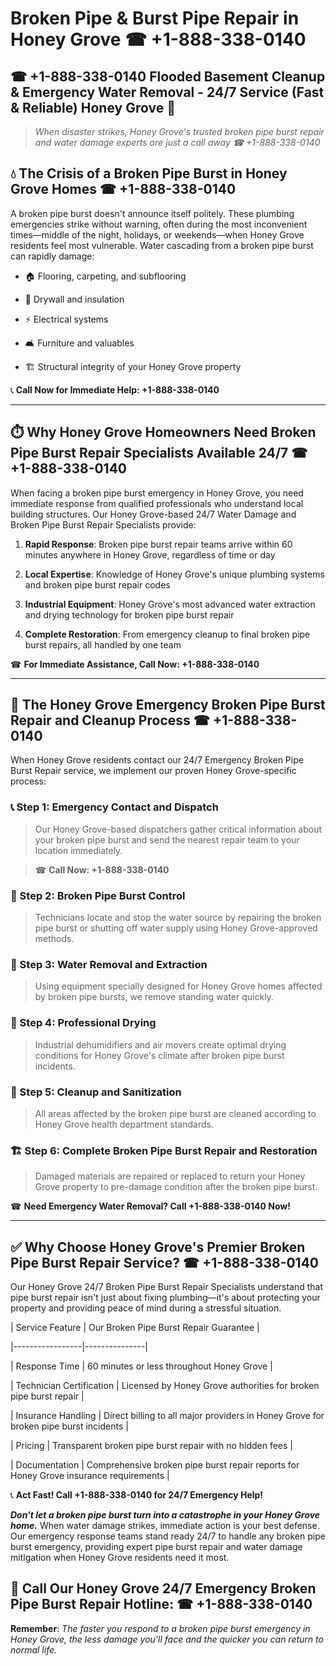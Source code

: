 # Broken Pipe & Burst Pipe Repair in Honey Grove ☎ +1-888-338-0140  
## ☎ +1-888-338-0140 Flooded Basement Cleanup & Emergency Water Removal - 24/7 Service (Fast & Reliable) Honey Grove 🚨  

> *When disaster strikes, Honey Grove's trusted broken pipe burst repair and water damage experts are just a call away ☎ +1-888-338-0140*  

## 💧 The Crisis of a Broken Pipe Burst in Honey Grove Homes ☎ +1-888-338-0140  

A broken pipe burst doesn't announce itself politely. These plumbing emergencies strike without warning, often during the most inconvenient times—middle of the night, holidays, or weekends—when Honey Grove residents feel most vulnerable. Water cascading from a broken pipe burst can rapidly damage:  

* 🏠 Flooring, carpeting, and subflooring  
* 🧱 Drywall and insulation  
* ⚡ Electrical systems  
* 🛋️ Furniture and valuables  
* 🏗️ Structural integrity of your Honey Grove property  

📞 **Call Now for Immediate Help: +1-888-338-0140**  

---  

## ⏱️ Why Honey Grove Homeowners Need Broken Pipe Burst Repair Specialists Available 24/7 ☎ +1-888-338-0140  

When facing a broken pipe burst emergency in Honey Grove, you need immediate response from qualified professionals who understand local building structures. Our Honey Grove-based 24/7 Water Damage and Broken Pipe Burst Repair Specialists provide:  

1. **Rapid Response**: Broken pipe burst repair teams arrive within 60 minutes anywhere in Honey Grove, regardless of time or day  
2. **Local Expertise**: Knowledge of Honey Grove's unique plumbing systems and broken pipe burst repair codes  
3. **Industrial Equipment**: Honey Grove's most advanced water extraction and drying technology for broken pipe burst repair  
4. **Complete Restoration**: From emergency cleanup to final broken pipe burst repairs, all handled by one team  

☎ **For Immediate Assistance, Call Now: +1-888-338-0140**  

---  

## 🔧 The Honey Grove Emergency Broken Pipe Burst Repair and Cleanup Process ☎ +1-888-338-0140  

When Honey Grove residents contact our 24/7 Emergency Broken Pipe Burst Repair service, we implement our proven Honey Grove-specific process:  

### 📞 Step 1: Emergency Contact and Dispatch  
> Our Honey Grove-based dispatchers gather critical information about your broken pipe burst and send the nearest repair team to your location immediately.  
> ☎ **Call Now: +1-888-338-0140**  

### 🚿 Step 2: Broken Pipe Burst Control  
> Technicians locate and stop the water source by repairing the broken pipe burst or shutting off water supply using Honey Grove-approved methods.  

### 🌊 Step 3: Water Removal and Extraction  
> Using equipment specially designed for Honey Grove homes affected by broken pipe bursts, we remove standing water quickly.  

### 💨 Step 4: Professional Drying  
> Industrial dehumidifiers and air movers create optimal drying conditions for Honey Grove's climate after broken pipe burst incidents.  

### 🧼 Step 5: Cleanup and Sanitization  
> All areas affected by the broken pipe burst are cleaned according to Honey Grove health department standards.  

### 🏗️ Step 6: Complete Broken Pipe Burst Repair and Restoration  
> Damaged materials are repaired or replaced to return your Honey Grove property to pre-damage condition after the broken pipe burst.  

☎ **Need Emergency Water Removal? Call +1-888-338-0140 Now!**  

---  

## ✅ Why Choose Honey Grove's Premier Broken Pipe Burst Repair Service? ☎ +1-888-338-0140  

Our Honey Grove 24/7 Broken Pipe Burst Repair Specialists understand that pipe burst repair isn't just about fixing plumbing—it's about protecting your property and providing peace of mind during a stressful situation.  

| Service Feature | Our Broken Pipe Burst Repair Guarantee |  
|-----------------|---------------|  
| Response Time | 60 minutes or less throughout Honey Grove |  
| Technician Certification | Licensed by Honey Grove authorities for broken pipe burst repair |  
| Insurance Handling | Direct billing to all major providers in Honey Grove for broken pipe burst incidents |  
| Pricing | Transparent broken pipe burst repair with no hidden fees |  
| Documentation | Comprehensive broken pipe burst repair reports for Honey Grove insurance requirements |  

📞 **Act Fast! Call +1-888-338-0140 for 24/7 Emergency Help!**  

***Don't let a broken pipe burst turn into a catastrophe in your Honey Grove home.*** When water damage strikes, immediate action is your best defense. Our emergency response teams stand ready 24/7 to handle any broken pipe burst emergency, providing expert pipe burst repair and water damage mitigation when Honey Grove residents need it most.  

## 📱 Call Our Honey Grove 24/7 Emergency Broken Pipe Burst Repair Hotline: ☎ +1-888-338-0140  

**Remember**: *The faster you respond to a broken pipe burst emergency in Honey Grove, the less damage you'll face and the quicker you can return to normal life.*